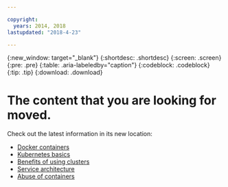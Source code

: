 ```yaml
---

copyright:
  years: 2014, 2018
lastupdated: "2018-4-23"

---
```


{:new_window: target="_blank"}
{:shortdesc: .shortdesc}
{:screen: .screen}
{:pre: .pre}
{:table: .aria-labeledby="caption"}
{:codeblock: .codeblock}
{:tip: .tip}
{:download: .download}




# The content that you are looking for moved.

Check out the latest information in its new location:
 - [Docker containers](cs_tech.html#docker_containers)
 - [Kubernetes basics](cs_tech.html#kubernetes_basics)
 - [Benefits of using clusters](cs_why.html#benefits)
 - [Service architecture](cs_tech.html#architecture)
 - [Abuse of containers](cs_why.html#terms)

